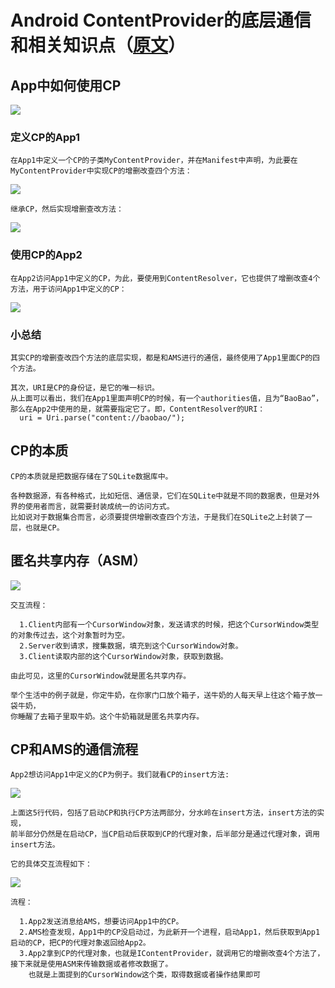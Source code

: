 # Android ContentProvider的底层通信和相关知识点（[原文](https://www.cnblogs.com/Jax/p/6910699.html)）
## App中如何使用CP
![](https://images2015.cnblogs.com/blog/13430/201705/13430-20170526222000935-1998749550.png)
### 定义CP的App1
```
在App1中定义一个CP的子类MyContentProvider，并在Manifest中声明，为此要在MyContentProvider中实现CP的增删改查四个方法：
```
![](https://images2015.cnblogs.com/blog/13430/201705/13430-20170526222020138-495218737.png)
```
继承CP，然后实现增删查改方法：
```
![](https://images2015.cnblogs.com/blog/13430/201705/13430-20170526222029575-1530590653.png)
### 使用CP的App2
```
在App2访问App1中定义的CP，为此，要使用到ContentResolver，它也提供了增删改查4个方法，用于访问App1中定义的CP：
```
![](https://images2015.cnblogs.com/blog/13430/201705/13430-20170526222040325-1806998309.png)
### 小总结
```
其实CP的增删查改四个方法的底层实现，都是和AMS进行的通信，最终使用了App1里面CP的四个方法。

其次，URI是CP的身份证，是它的唯一标识。
从上面可以看出，我们在App1里面声明CP的时候，有一个authorities值，且为“BaoBao”，
那么在App2中使用的是，就需要指定它了。即，ContentResolver的URI：
  uri = Uri.parse("content://baobao/");
```
## CP的本质
```
CP的本质就是把数据存储在了SQLite数据库中。

各种数据源，有各种格式，比如短信、通信录，它们在SQLite中就是不同的数据表，但是对外界的使用者而言，就需要封装成统一的访问方式。
比如说对于数据集合而言，必须要提供增删改查四个方法，于是我们在SQLite之上封装了一层，也就是CP。
```
## 匿名共享内存（ASM）
![](https://images2015.cnblogs.com/blog/13430/201705/13430-20170526222101591-2145340358.png)
```
交互流程：
  
  1.Client内部有一个CursorWindow对象，发送请求的时候，把这个CursorWindow类型的对象传过去，这个对象暂时为空。
  2.Server收到请求，搜集数据，填充到这个CursorWindow对象。
  3.Client读取内部的这个CursorWindow对象，获取到数据。
  
由此可见，这里的CursorWindow就是匿名共享内存。

举个生活中的例子就是，你定牛奶，在你家门口放个箱子，送牛奶的人每天早上往这个箱子放一袋牛奶，
你睡醒了去箱子里取牛奶。这个牛奶箱就是匿名共享内存。
```
## CP和AMS的通信流程
```
App2想访问App1中定义的CP为例子。我们就看CP的insert方法:
```
![](https://images2015.cnblogs.com/blog/13430/201705/13430-20170526222112216-35003614.png)
```
上面这5行代码，包括了启动CP和执行CP方法两部分，分水岭在insert方法，insert方法的实现，
前半部分仍然是在启动CP，当CP启动后获取到CP的代理对象，后半部分是通过代理对象，调用insert方法。

它的具体交互流程如下：
```
![](https://images2015.cnblogs.com/blog/13430/201705/13430-20170526222122529-365974622.png)
```
流程：
  
  1.App2发送消息给AMS，想要访问App1中的CP。
  2.AMS检查发现，App1中的CP没启动过，为此新开一个进程，启动App1，然后获取到App1启动的CP，把CP的代理对象返回给App2。
  3.App2拿到CP的代理对象，也就是IContentProvider，就调用它的增删改查4个方法了，接下来就是使用ASM来传输数据或者修改数据了。
    也就是上面提到的CursorWindow这个类，取得数据或者操作结果即可
```












































































